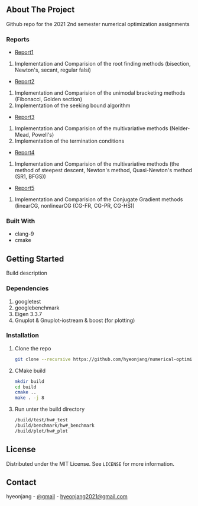 <!-- ABOUT THE PROJECT -->
## About The Project
Github repo for the 2021 2nd semester numerical optimization assignments

### Reports
* [Report1](./doc/homework1/report.pdf)
1. Implementation and Comparision of the root finding methods (bisection, Newton's, secant, regular falsi)
* [Report2](./doc/homework2/report.pdf)
1. Implementation and Comparision of the unimodal bracketing methods (Fibonacci, Golden section)
2. Implementation of the seeking bound algorithm
* [Report3](./doc/homework3/report.pdf)
1. Implementation and Comparision of the multivariative methods (Nelder-Mead, Powell's)
2. Implementation of the termination conditions
* [Report4](./doc/homework4/report.pdf)
1. Implementation and Comparision of the multivariative methods (the method of steepest descent, Newton's method, Quasi-Newton's method (SR1, BFGS))
* [Report5](./doc/homework5/report.pdf)
1. Implementation and Comparision of the Conjugate Gradient methods (linearCG, nonlinearCG (CG-FR, CG-PR, CG-HS))

### Built With
* clang-9
* cmake

<!-- GETTING STARTED -->
## Getting Started
Build description

### Dependencies
1. googletest
2. googlebenchmark
3. Eigen 3.3.7
4. Gnuplot & Gnuplot-iostream & boost (for plotting)

### Installation
1. Clone the repo
   ```sh
   git clone --recursive https://github.com/hyeonjang/numerical-optimization.git
   ```
2. CMake build
   ```sh
   mkdir build
   cd build
   cmake ..
   make . -j 8
   ```
3. Run unter the build directory
   ```sh
   /build/test/hw#_test
   /build/benchmark/hw#_benchmark
   /build/plot/hw#_plot
   ```

<!-- LICENSE -->
## License
Distributed under the MIT License. See `LICENSE` for more information.

<!-- CONTACT -->
## Contact
hyeonjang - [@gmail](hyeonjang2021@gmail.com) - hyeonjang2021@gmail.com
